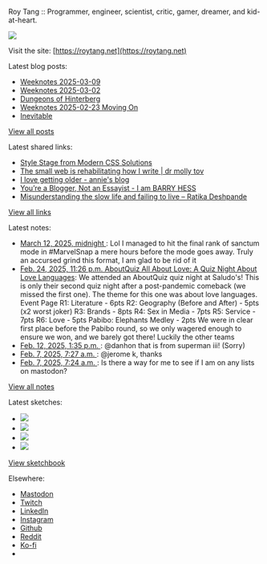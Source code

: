 Roy Tang :: Programmer, engineer, scientist, critic, gamer, dreamer, and kid-at-heart.

![](https://roytang.net/static/img/profile.jpg)

Visit the site: [https://roytang.net](https://roytang.net)

Latest blog posts:

- [Weeknotes 2025-03-09](https://roytang.net/2025/03/weeknotes-03-09/)
- [Weeknotes 2025-03-02](https://roytang.net/2025/03/weeknotes-03-02/)
- [Dungeons of Hinterberg](https://roytang.net/2025/02/hinterberg/)
- [Weeknotes 2025-02-23 Moving On](https://roytang.net/2025/02/weeknotes-02-23/)
- [Inevitable](https://roytang.net/2025/02/inevitable/)

[View all posts](https://roytang.net/blog)

Latest shared links:

- [Style Stage from Modern CSS Solutions](https://roytang.net/2025/03/6f3962155f4f3871705dbc3a8f08e39c/)
- [The small web is rehabilitating how I write | dr molly tov](https://roytang.net/2025/03/b74b9a20907b22fd959dc9eac10473d7/)
- [I love getting older - annie&#x27;s blog](https://roytang.net/2025/03/603f0ecf97cdcfed3397c076627c11b6/)
- [You’re a Blogger, Not an Essayist - I am BARRY HESS](https://roytang.net/2025/03/429a087a9a0a1664e7b324b7527c0840/)
- [Misunderstanding the slow life and failing to live – Ratika Deshpande](https://roytang.net/2025/03/bfd962043e02511b1d38f1736bd01050/)

[View all links](https://roytang.net/links)

Latest notes:

- [March 12, 2025, midnight ](https://roytang.net/2025/03/114144629750867086/): Lol I managed to hit the final rank of sanctum mode in #MarvelSnap a mere hours before the mode goes away. Truly an accursed grind this format, I am glad to be rid of it
- [Feb. 24, 2025, 11:26 p.m. AboutQuiz All About Love: A Quiz Night About Love Languages](https://roytang.net/2025/02/aboutquiz-love/): We attended an AboutQuiz quiz night at Saludo&#x27;s! This is only their second quiz night after a post-pandemic comeback (we missed the first one). The theme for this one was about love languages. Event Page R1: Literature - 6pts R2: Geography (Before and After) - 5pts (x2 worst joker) R3: Brands - 8pts R4: Sex in Media - 7pts R5: Service - 7pts R6: Love - 5pts Pabibo: Elephants Medley - 2pts We were in clear first place before the Pabibo round, so we only wagered enough to ensure we won, and we barely got there! Luckily the other teams
- [Feb. 12, 2025, 1:35 p.m. ](https://roytang.net/2025/02/113989291811261811/): @danhon that is from superman iii! (Sorry)
- [Feb. 7, 2025, 7:27 a.m. ](https://roytang.net/2025/02/113959530653000406/): @jerome k, thanks
- [Feb. 7, 2025, 7:24 a.m. ](https://roytang.net/2025/02/113959517617315522/): Is there a way for me to see if I am on any lists on mastodon?

[View all notes](https://roytang.net/notes)

Latest sketches:


- ![](https://roytang.net/media/cache/32/e6/32e6bccc49e8369f7e33d4b393e24821.jpg)
- ![](https://roytang.net/media/cache/6d/bb/6dbb65d9198fe1692eed00385ef079c4.jpg)
- ![](https://roytang.net/media/cache/55/78/5578c142afd534e31f9723865e041b14.jpg)
- ![](https://roytang.net/media/cache/e0/47/e04715db3c9bfcb822e974a7b4743eef.jpg)

[View sketchbook](https://roytang.net/albums/sketchbook)


Elsewhere:

- [Mastodon](https://indieweb.social/@roytang)
- [Twitch](https://twitch.tv/twitchyroy)
- [LinkedIn](https://www.linkedin.com/in/roytang)
- [Instagram](https://instagram.com/roytang0400)
- [Github](https://github.com/roytang)
- [Reddit](https://reddit.com/u/hungryroy)
- [Ko-fi](https://ko-fi.com/roytang)
- [](mailto:hello@roytang.net)